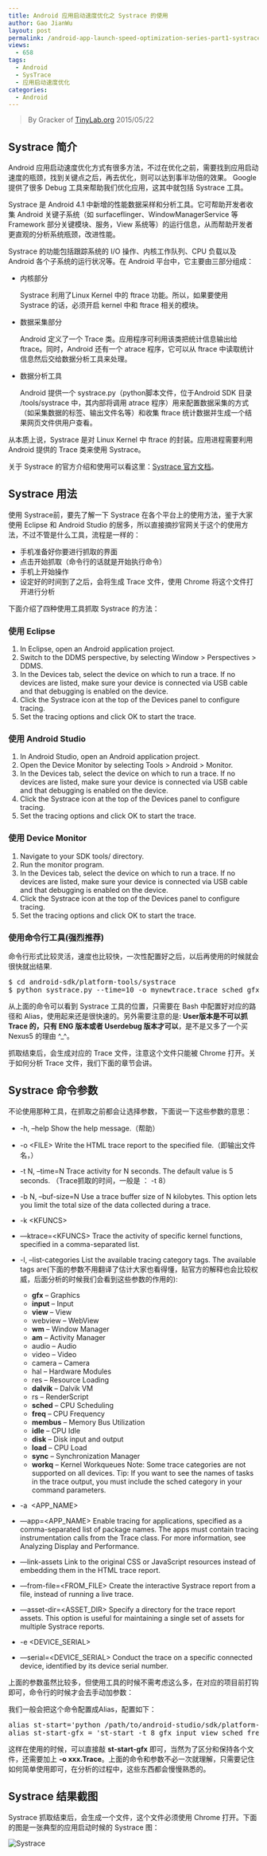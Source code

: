 ```yaml
---
title: Android 应用启动速度优化之 Systrace 的使用
author: Gao JianWu
layout: post
permalink: /android-app-launch-speed-optimization-series-part1-systrace-usage/
views:
  - 658
tags:
  - Android
  - SysTrace
  - 应用启动速度优化
categories:
  - Android
---
```


> By Gracker of [TinyLab.org][1]
> 2015/05/22


## Systrace 简介

Android 应用启动速度优化方式有很多方法，不过在优化之前，需要找到应用启动速度的瓶颈，找到关键点之后，再去优化，则可以达到事半功倍的效果。 Google 提供了很多 Debug 工具来帮助我们优化应用，这其中就包括 Systrace 工具。

Systrace 是 Android 4.1 中新增的性能数据采样和分析工具。它可帮助开发者收集 Android 关键子系统（如 surfaceflinger、WindowManagerService 等 Framework 部分关键模块、服务，View 系统等）的运行信息，从而帮助开发者更直观的分析系统瓶颈，改进性能。

Systrace 的功能包括跟踪系统的 I/O 操作、内核工作队列、CPU 负载以及 Android 各个子系统的运行状况等。在 Android 平台中，它主要由三部分组成：

  * 内核部分

    Systrace 利用了Linux Kernel 中的 ftrace 功能。所以，如果要使用 Systrace 的话，必须开启 kernel 中和 ftrace 相关的模块。

  * 数据采集部分

    Android 定义了一个 Trace 类。应用程序可利用该类把统计信息输出给 ftrace。同时，Android 还有一个 atrace 程序，它可以从 ftrace 中读取统计信息然后交给数据分析工具来处理。

  * 数据分析工具

    Android 提供一个 systrace.py（python脚本文件，位于Android SDK 目录 /tools/systrace 中，其内部将调用 atrace 程序）用来配置数据采集的方式（如采集数据的标签、输出文件名等）和收集 ftrace 统计数据并生成一个结果网页文件供用户查看。

从本质上说，Systrace 是对 Linux Kernel 中 ftrace 的封装。应用进程需要利用 Android 提供的 Trace 类来使用 Systrace。

关于 Systrace 的官方介绍和使用可以看这里：[Systrace 官方文档][2]。

## Systrace 用法

使用 Systrace前，要先了解一下 Systrace 在各个平台上的使用方法，鉴于大家使用 Eclipse 和 Android Studio 的居多，所以直接摘抄官网关于这个的使用方法，不过不管是什么工具，流程是一样的：

  * 手机准备好你要进行抓取的界面
  * 点击开始抓取（命令行的话就是开始执行命令）
  * 手机上开始操作
  * 设定好的时间到了之后，会将生成 Trace 文件，使用 Chrome 将这个文件打开进行分析

下面介绍了四种使用工具抓取 Systrace 的方法：

### <span id="_Eclipse">使用 <strong>Eclipse</strong></span>

  1. In Eclipse, open an Android application project.
  2. Switch to the DDMS perspective, by selecting Window &#62; Perspectives &#62; DDMS.
  3. In the Devices tab, select the device on which to run a trace. If no devices are listed, make sure your device is connected via USB cable and that debugging is enabled on the device.
  4. Click the Systrace icon at the top of the Devices panel to configure tracing.
  5. Set the tracing options and click OK to start the trace.

### <span id="_Android_Studio">使用 <strong>Android Studio</strong></span>

  1. In Android Studio, open an Android application project.
  2. Open the Device Monitor by selecting Tools &#62; Android &#62; Monitor.
  3. In the Devices tab, select the device on which to run a trace. If no devices are listed, make sure your device is connected via USB cable and that debugging is enabled on the device.
  4. Click the Systrace icon at the top of the Devices panel to configure tracing.
  5. Set the tracing options and click OK to start the trace.

### <span id="_Device_Monitor">使用 <strong>Device Monitor</strong></span>

  1. Navigate to your SDK tools/ directory.
  2. Run the monitor program.
  3. In the Devices tab, select the device on which to run a trace. If no devices are listed, make sure your device is connected via USB cable and that debugging is enabled on the device.
  4. Click the Systrace icon at the top of the Devices panel to configure tracing.
  5. Set the tracing options and click OK to start the trace.

### <span id="i">使用命令行工具(<strong>强烈推荐</strong>)</span>

命令行形式比较灵活，速度也比较快，一次性配置好之后，以后再使用的时候就会很快就出结果.

<pre>$ cd android-sdk/platform-tools/systrace
$ python systrace.py --time=10 -o mynewtrace.trace sched gfx view wm
</pre>

从上面的命令可以看到 Systrace 工具的位置，只需要在 Bash 中配置好对应的路径和 Alias，使用起来还是很快速的。另外需要注意的是: **User版本是不可以抓 Trace 的，只有 ENG 版本或者 Userdebug 版本才可以**，是不是又多了一个买 Nexus5 的理由 ^_^。

抓取结束后，会生成对应的 Trace 文件，注意这个文件只能被 Chrome 打开。关于如何分析 Trace 文件，我们下面的章节会讲。

## Systrace 命令参数

不论使用那种工具，在抓取之前都会让选择参数，下面说一下这些参数的意思：

  * -h, &#8211;help Show the help message.（帮助）
  * -o \<FILE&#62; Write the HTML trace report to the specified file.（即输出文件名，）
  * -t N, &#8211;time=N Trace activity for N seconds. The default value is 5 seconds. （Trace抓取的时间，一般是 ： -t 8）
  * -b N, &#8211;buf-size=N Use a trace buffer size of N kilobytes. This option lets you limit the total size of the data collected during a trace.
  * -k \<KFUNCS&#62;
  * —ktrace=\<KFUNCS&#62; Trace the activity of specific kernel functions, specified in a comma-separated list.
  * -l, &#8211;list-categories List the available tracing category tags. The available tags are(下面的参数不用翻译了估计大家也看得懂，贴官方的解释也会比较权威，后面分析的时候我们会看到这些参数的作用的):

      * **gfx** &#8211; Graphics
      * **input** &#8211; Input
      * **view** &#8211; View
      * webview &#8211; WebView
      * **wm** &#8211; Window Manager
      * **am** &#8211; Activity Manager
      * audio &#8211; Audio
      * video &#8211; Video
      * camera &#8211; Camera
      * hal &#8211; Hardware Modules
      * res &#8211; Resource Loading
      * **dalvik** &#8211; Dalvik VM
      * rs &#8211; RenderScript
      * **sched** &#8211; CPU Scheduling
      * **freq** &#8211; CPU Frequency
      * **membus** &#8211; Memory Bus Utilization
      * **idle** &#8211; CPU Idle
      * **disk** &#8211; Disk input and output
      * **load** &#8211; CPU Load
      * **sync** &#8211; Synchronization Manager
      * **workq** &#8211; Kernel Workqueues Note: Some trace categories are not supported on all devices. Tip: If you want to see the names of tasks in the trace output, you must include the sched category in your command parameters.

  * -a  \<APP_NAME&#62;

  * —app=\<APP_NAME&#62; Enable tracing for applications, specified as a comma-separated list of package names. The apps must contain tracing instrumentation calls from the Trace class. For more information, see Analyzing Display and Performance.
  * —link-assets Link to the original CSS or JavaScript resources instead of embedding them in the HTML trace report.
  * —from-file=\<FROM_FILE&#62; Create the interactive Systrace report from a file, instead of running a live trace.
  * —asset-dir=\<ASSET_DIR&#62; Specify a directory for the trace report assets. This option is useful for maintaining a single set of assets for multiple Systrace reports.
  * -e \<DEVICE_SERIAL&#62;
  * —serial=\<DEVICE_SERIAL&#62; Conduct the trace on a specific connected device, identified by its device serial number.

上面的参数虽然比较多，但使用工具的时候不需考虑这么多，在对应的项目前打钩即可，命令行的时候才会去手动加参数：

我们一般会把这个命令配置成Alias，配置如下：

<pre>alias st-start='python /path/to/android-studio/sdk/platform-tools/systrace/systrace.py'
alias st-start-gfx = 'st-start -t 8 gfx input view sched freq wm am hwui workq res dalvik sync disk load perf hal rs idle mmc'
</pre>

这样在使用的时候，可以直接敲 **st-start-gfx** 即可，当然为了区分和保持各个文件，还需要加上 **-o xxx.Trace**。上面的命令和参数不必一次就理解，只需要记住如何简单使用即可，在分析的过程中，这些东西都会慢慢熟悉的。

## Systrace 结果截图

Systrace 抓取结束后，会生成一个文件，这个文件必须使用 Chrome 打开。下面的图是一张典型的应用启动时候的 Systrace 图：

![Systrace][3]





 [1]: http://tinylab.org
 [2]: http://developer.android.com/tools/help/systrace.html "SysTrace 官方介绍"
 [3]: https://wt-prj.oss.aliyuncs.com/d1b5415c872549dcb9f47d0af7295722/9ddcff92-b98e-4a51-a2bf-844dd9bbc05a.png
